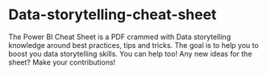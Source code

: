 # Data-storytelling-cheat-sheet
The Power BI Cheat Sheet is a PDF crammed with Data storytelling knowledge around best practices, tips and tricks. The goal is to help you to boost you data storytelling skills. You can help too! Any new ideas for the sheet? Make your contributions! 
